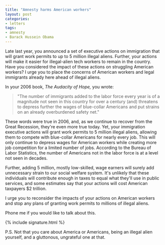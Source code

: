 ```yaml
---
title: "Amnesty harms American workers"
layout: post
categories:
- letters
tags:
- amnesty
- Barack Hussein Obama
---
```


Late last year, you announced a set of executive actions on immigration that will grant work permits to up to 5 million illegal aliens. Further, your actions will make it easier for illegal-alien tech workers to remain in the country. Have you considered the impact of these actions on struggling American workers? I urge you to place the concerns of American workers and legal immigrants already here ahead of illegal aliens.

In your 2006 book, *The Audacity of Hope,* you wrote:

> "The number of immigrants added to the labor force every year is of a magnitude not seen in this country for over a century (and) threatens to depress further the wages of blue-collar Americans and put strains on an already overburdened safety net."

These words were true in 2006, and, as we continue to recover from the Great Recession, they're even more true today. Yet, your immigration executive actions will grant work permits to 5 million illegal aliens, allowing them to compete with blue-collar Americans for nearly every job. This will only continue to depress wages for American workers while creating more job competition for a limited number of jobs. According to the Bureau of Labor Statistics, the number of Americans not in the labor force is at a level not seen in decades.

Further, adding 5 million, mostly low-skilled, wage earners will surely add unnecessary strain to our social welfare system. It's unlikely that these individuals will contribute enough in taxes to equal what they'll use in public services, and some estimates say that your actions will cost American taxpayers $2 trillion.

I urge you to reconsider the impacts of your actions on American workers and stop any plans of granting work permits to millions of illegal aliens.

Phone me if you would like to talk about this.

{% include signature.html %}

P.S. Not that you care about America or Americans, being an illegal alien yourself, and a gluttonous, ungrateful one at that.